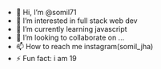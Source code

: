 - 👋 Hi, I’m @somil71
- 👀 I’m interested in full stack web dev
- 🌱 I’m currently learning javascript
- 💞️ I’m looking to collaborate on ...
- 📫 How to reach me instagram(somil_jha)
- ⚡ Fun fact: i am 19

<!---
somil71/somil71 is a ✨ special ✨ repository because its `README.md` (this file) appears on your GitHub profile.
You can click the Preview link to take a look at your changes.
--->
